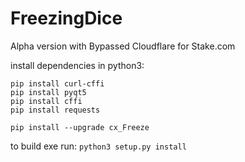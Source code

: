 # FreezingDice
Alpha version with Bypassed Cloudflare for Stake.com

install dependencies in python3:
```
pip install curl-cffi
pip install pyqt5
pip install cffi
pip install requests

pip install --upgrade cx_Freeze
```
to build exe run:
```python3 setup.py install```
